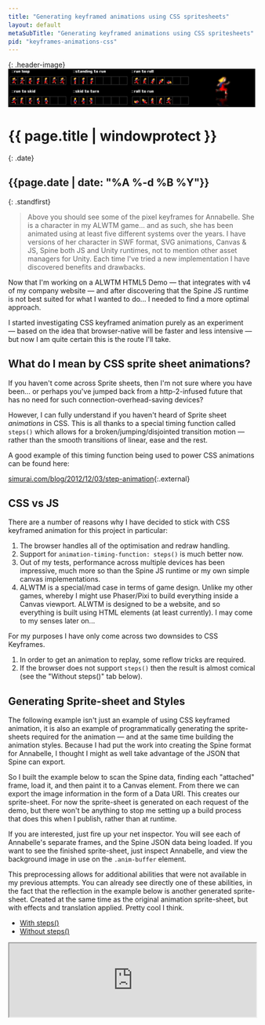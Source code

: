 ```yaml
---
title: "Generating keyframed animations using CSS spritesheets"
layout: default
metaSubTitle: "Generating keyframed animations using CSS spritesheets"
pid: "keyframes-animations-css"
---
```


{: .header-image}
[![Blog Bg](/images/css-spritesheet.jpg)]({{page.url}})

# {{ page.title | windowprotect }}

{: .date}
## {{page.date | date: "%A %-d %B %Y"}}

{: .standfirst}
> Above you should see some of the pixel keyframes for Annabelle. She is a character in my ALWTM game... and as such, she has been animated using at least five different systems over the years. I have versions of her character in SWF format, SVG animations, Canvas & JS, Spine both JS and Unity runtimes, not to mention other asset managers for Unity. Each time I've tried a new implementation I have discovered benefits and drawbacks.

<!--more-->

Now that I'm working on a ALWTM HTML5 Demo — that integrates with v4 of my company website — and after discovering that the Spine JS runtime is not best suited for what I wanted to do... I needed to find a more optimal approach.

I started investigating CSS keyframed animation purely as an experiment — based on the idea that browser-native will be faster and less intensive — but now I am quite certain this is the route I'll take.


## What do I mean by CSS sprite sheet animations?

If you haven't come across Sprite sheets, then I'm not sure where you have been... or perhaps you've jumped back from a http-2-infused future that has no need for such connection-overhead-saving devices?

However, I can fully understand if you haven't heard of Sprite sheet <em>animations</em> in CSS. This is all thanks to a special timing function called `steps()` which allows for a broken/jumping/disjointed transition motion — rather than the smooth transitions of linear, ease and the rest.

A good example of this timing function being used to power CSS animations can be found here:

[simurai.com/blog/2012/12/03/step-animation](simurai.com/blog/2012/12/03/step-animation){:.external}

## CSS vs JS

There are a number of reasons why I have decided to stick with CSS keyframed animation for this project in particular:

1. The browser handles all of the optimisation and redraw handling.
2. Support for `animation-timing-function: steps()` is much better now.
3. Out of my tests, performance across multiple devices has been impressive, much more so than the Spine JS runtime or my own simple canvas implementations.
4. ALWTM is a special/mad case in terms of game design. Unlike my other games, whereby I might use Phaser/Pixi to build everything inside a Canvas viewport. ALWTM is designed to be a website, and so everything is built using HTML elements (at least currently). I may come to my senses later on...

For my purposes I have only come across two downsides to CSS Keyframes.

1. In order to get an animation to replay, some reflow tricks are required.
2. If the browser does not support `steps()` then the result is almost comical<br />(see the "Without steps()" tab below).

## Generating Sprite-sheet and Styles

The following example isn't just an example of using CSS keyframed animation, it is also an example of programmatically generating the sprite-sheets required for the animation — and at the same time building the animation styles. Because I had put the work into creating the Spine format for Annabelle, I thought I might as well take advantage of the JSON that Spine can export.

So I built the example below to scan the Spine data, finding each "attached" frame, load it, and then paint it to a Canvas element. From there we can export the image information in the form of a Data URI. This creates our sprite-sheet. For now the sprite-sheet is generated on each request of the demo, but there won't be anything to stop me setting up a build process that does this when I publish, rather than at runtime.

If you are interested, just fire up your net inspector. You will see each of Annabelle's separate frames, and the Spine JSON data being loaded. If you want to see the finished sprite-sheet, just inspect Annabelle, and view the background image in use on the `.anim-buffer` element.

This preprocessing allows for additional abilities that were not available in my previous attempts. You can already see directly one of these abilities, in the fact that the reflection in the example below is another generated sprite-sheet. Created at the same time as the original animation sprite-sheet, but with effects and translation applied. Pretty cool I think.

<div class="use-easytabs">
  <ul class="nav nav-tabs">
    <li class=""><a href="#iframe-steps">With steps()</a></li>
    <li class=""><a href="#iframe-nosteps" class="">Without steps()</a></li>
  </ul>
  <div class="panels" style="">
    <div id="iframe-steps" style="display: block;" class="active">
      <iframe src="http://codelamp.co.uk/blog/generation/index.html" style="width: 100%; height: 150px;" scrolling="no"></iframe>
    </div>
    <div id="iframe-nosteps" style="display: none; position: static; visibility: visible;" class="">
      <iframe src="http://codelamp.co.uk/blog/generation/index.html?nosteps=1" style="width: 100%; height: 150px;" scrolling="no"></iframe>
    </div>
  </div>
</div>